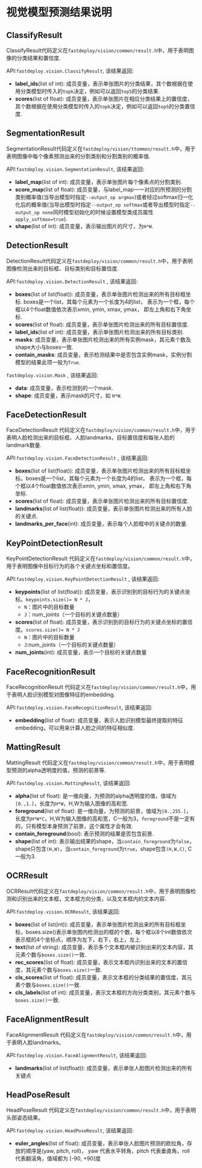 # 视觉模型预测结果说明

## ClassifyResult
ClassifyResult代码定义在`fastdeploy/vision/common/result.h`中，用于表明图像的分类结果和置信度.

API:`fastdeploy.vision.ClassifyResult`, 该结果返回:
- **label_ids**(list of int): 成员变量，表示单张图片的分类结果，其个数根据在使用分类模型时传入的`topk`决定，例如可以返回`top5`的分类结果.
- **scores**(list of float): 成员变量，表示单张图片在相应分类结果上的置信度，其个数根据在使用分类模型时传入的`topk`决定，例如可以返回`top5`的分类置信度.


## SegmentationResult
SegmentationResult代码定义在`fastdeploy/vision/ttommon/result.h`中，用于表明图像中每个像素预测出来的分割类别和分割类别的概率值.

API:`fastdeploy.vision.SegmentationResult`, 该结果返回:
- **label_map**(list of int): 成员变量，表示单张图片每个像素点的分割类别.
- **score_map**(list of float): 成员变量，与label_map一一对应的所预测的分割类别概率值(当导出模型时指定`--output_op argmax`)或者经过softmax归一化化后的概率值(当导出模型时指定`--output_op softmax`或者导出模型时指定`--output_op none`同时模型初始化的时候设置模型类成员属性`apply_softmax=true`).
- **shape**(list of int): 成员变量，表示输出图片的尺寸，为`H*W`.


## DetectionResult
DetectionResult代码定义在`fastdeploy/vision/common/result.h`中，用于表明图像检测出来的目标框、目标类别和目标置信度.

API:`fastdeploy.vision.DetectionResult` , 该结果返回:
- **boxes**(list of list(float)): 成员变量，表示单张图片检测出来的所有目标框坐标. boxes是一个list，其每个元素为一个长度为4的list， 表示为一个框，每个框以4个float数值依次表示xmin, ymin, xmax, ymax， 即左上角和右下角坐标.
- **scores**(list of float): 成员变量，表示单张图片检测出来的所有目标置信度.
- **label_ids**(list of int): 成员变量，表示单张图片检测出来的所有目标类别.
- **masks**: 成员变量，表示单张图片检测出来的所有实例mask，其元素个数及shape大小与boxes一致.
- **contain_masks**: 成员变量，表示检测结果中是否包含实例mask，实例分割模型的结果此项一般为`True`.

`fastdeploy.vision.Mask` , 该结果返回:
- **data**: 成员变量，表示检测到的一个mask.
- **shape**: 成员变量，表示mask的尺寸，如 `H*W`.


## FaceDetectionResult
FaceDetectionResult 代码定义在`fastdeploy/vision/common/result.h`中，用于表明人脸检测出来的目标框、人脸landmarks，目标置信度和每张人脸的landmark数量.

API:`fastdeploy.vision.FaceDetectionResult` , 该结果返回:
- **boxes**(list of list(float)): 成员变量，表示单张图片检测出来的所有目标框坐标。boxes是一个list，其每个元素为一个长度为4的list， 表示为一个框，每个框以4个float数值依次表示xmin, ymin, xmax, ymax， 即左上角和右下角坐标.
- **scores**(list of float): 成员变量，表示单张图片检测出来的所有目标置信度.
- **landmarks**(list of list(float)): 成员变量，表示单张图片检测出来的所有人脸的关键点.
- **landmarks_per_face**(int): 成员变量，表示每个人脸框中的关键点的数量.


## KeyPointDetectionResult
KeyPointDetectionResult 代码定义在`fastdeploy/vision/common/result.h`中，用于表明图像中目标行为的各个关键点坐标和置信度。

API:`fastdeploy.vision.KeyPointDetectionResult` , 该结果返回:
- **keypoints**(list of list(float)): 成员变量，表示识别到的目标行为的关键点坐标。`keypoints.size()= N * J`，
    - `N`：图片中的目标数量
    - `J`：num_joints（一个目标的关键点数量）
- **scores**(list of float): 成员变量，表示识别到的目标行为的关键点坐标的置信度。`scores.size()= N * J`
    - `N`：图片中的目标数量
    - `J`:num_joints（一个目标的关键点数量）
- **num_joints**(int): 成员变量，表示一个目标的关键点数量


## FaceRecognitionResult
FaceRecognitionResult 代码定义在`fastdeploy/vision/common/result.h`中，用于表明人脸识别模型对图像特征的embedding.

API:`fastdeploy.vision.FaceRecognitionResult`, 该结果返回:
- **embedding**(list of float): 成员变量，表示人脸识别模型最终提取的特征embedding，可以用来计算人脸之间的特征相似度.


## MattingResult
MattingResult 代码定义在`fastdeploy/vision/common/result.h`中，用于表明模型预测的alpha透明度的值，预测的前景等.

API:`fastdeploy.vision.MattingResult`, 该结果返回:
- **alpha**(list of float): 是一维向量，为预测的alpha透明度的值，值域为`[0.,1.]`，长度为`H*W`，H,W为输入图像的高和宽.
- **foreground**(list of float): 是一维向量，为预测的前景，值域为`[0.,255.]`，长度为`H*W*C`，H,W为输入图像的高和宽，C一般为3，`foreground`不是一定有的，只有模型本身预测了前景，这个属性才会有效.
- **contain_foreground**(bool): 表示预测的结果是否包含前景.
- **shape**(list of int): 表示输出结果的shape，当`contain_foreground`为`false`，shape只包含`(H,W)`，当`contain_foreground`为`true`，shape包含`(H,W,C)`, C一般为3.


## OCRResult
OCRResult代码定义在`fastdeploy/vision/common/result.h`中，用于表明图像检测和识别出来的文本框，文本框方向分类，以及文本框内的文本内容.

API:`fastdeploy.vision.OCRResult`, 该结果返回:
- **boxes**(list of list(int)): 成员变量，表示单张图片检测出来的所有目标框坐标，boxes.size()表示单张图内检测出的框的个数，每个框以8个int数值依次表示框的4个坐标点，顺序为左下，右下，右上，左上.
- **text**(list of string): 成员变量，表示多个文本框内被识别出来的文本内容，其元素个数与`boxes.size()`一致.
- **rec_scores**(list of float): 成员变量，表示文本框内识别出来的文本的置信度，其元素个数与`boxes.size()`一致.
- **cls_scores**(list of float): 成员变量，表示文本框的分类结果的置信度，其元素个数与`boxes.size()`一致.
- **cls_labels**(list of int): 成员变量，表示文本框的方向分类类别，其元素个数与`boxes.size()`一致.


## FaceAlignmentResult
FaceAlignmentResult 代码定义在`fastdeploy/vision/common/result.h`中，用于表明人脸landmarks。

API:`fastdeploy.vision.FaceAlignmentResult`, 该结果返回:
- **landmarks**(list of list(float)): 成员变量，表示单张人脸图片检测出来的所有关键点


## HeadPoseResult
HeadPoseResult 代码定义在`fastdeploy/vision/common/result.h`中，用于表明头部姿态结果。

API:`fastdeploy.vision.HeadPoseResult`, 该结果返回:
- **euler_angles**(list of float): 成员变量，表示单张人脸图片预测的欧拉角，存放的顺序是(yaw, pitch, roll)， yaw 代表水平转角，pitch 代表垂直角，roll 代表翻滚角，值域都为 [-90, +90]度
